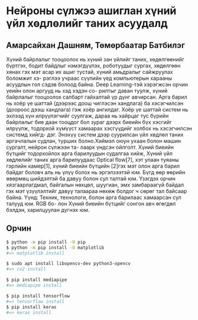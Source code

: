 # Нейроны сүлжээ ашиглан хүний үйл хөдлөлийг таних асуудалд
## Амарсайхан Дашням, Төмөрбаатар Батбилэг
Хүний байрлалыг тооцоолох нь хүний зан үйлийг таних, хөдөлгөөнийг
бүртгэх, бодит байдлыг нэмэгдүүлэх, роботуудыг сургах, хөдөлгөөн хянах
гэх мэт асар их ашиг тустай, хүний амьдралыг сайжруулах боломжит хэ-
рэглээ учраас сүүлийн үед компьютерын харааны асуудлын гол сэдэв болоод
байна. Deep Learning-тэй хэрэгжсэн орчин үеийн олон аргууд нь хэд хэдэн со-
рилтыг даван туулж, хүний байрлалыг тооцоолох салбарт гайхалтай үр дүнг
авчирсан. Арга барил нь хоёр үе шаттай (дээрээс доош чиглэсэн хандлага)
ба хэсэгчилсэн (доороос дээш хандлага) гэж хоёр ангилдаг. Хоёр үе шаттай
систем нь эхлээд хүн илрүүлэгчийг суулгаж, дараа нь хайрцаг тус бүрийн
байрлалыг бие даан тооцдог бол зураг дээрх биеийн бүх хэсгийг илрүүлж,
тодорхой хүмүүст хамаарах хэсгүүдийг холбох нь хэсэгчилсэн системд хийгд-
дэг. Энэхүү систем дээр суурилсан үйл хөдлөл таних аргачлалын судлан,
турших болно.Хиймэл оюун ухаан болон машин сургалт, нейрон сүлжээн та-
лаарх үндсэн ойлголт. Хүний биеийн бүтцийг тодорхойлох арга барилуудын
судалгаа хийж, Хүний үйл хөдлөлийг таних арга барилуудаас Optical flow[7],
хэт улаан туяаны гэрлийн камер[1], хүний биеийн бүтцийн [2]гэх мэт олон
арга барил байдаг боловч аль нь үлүү болох нь эргэлзээтэй юм. Бүгд өөр
өөрийн өвөрмөц шийдэлтэй ба давуу болон сул талтай юм. Үзэгдэх орчин
хязгаарлагдмал, байгалын нөхцөл, шуугиан, эмх замбараагүй байдал гэх мэт
үзүүлэлтийг давуу талаараа нөхөж болдог ч сөрөг тал байсаар байна. Үүнд:
Техник, технологи, болон арга барилаас хамаарсан сул талууд юм. RGB бо-
лон Хүний биеийн бүтцийг сонгон авч өгөгдөл бэлдэн, харилцуулан дүгнэх
юм.


Орчин
-----

``` sh
$ python -m pip install -U pip
$ python -m pip install -U matplotlib
#=> matplotlib install

$ sudo apt install libopencv-dev python3-opencv
#=> cv2 install 

$ pip install mediapipe
#=> mediapipe install 

$ pip install tensorflow
#=> tensorflow install 
$ pip install keras
#=> keras install 
```


<!-- Installation -->
<!-- ------------ -->
<!-- The `hub` executable has no dependencies, but since it was designed to wrap -->
<!-- `git`, it's recommended to have at least **git 1.7.3** or newer. -->
<!-- platform | manager | command to run -->
<!-- ---------|---------|--------------- -->
<!-- macOS, Linux | [Homebrew](https://docs.brew.sh/Installation) | `brew install hub` -->